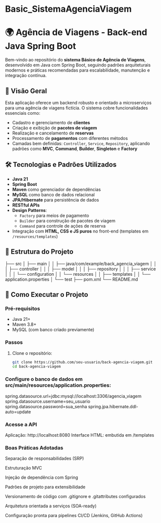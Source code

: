 # Basic_SistemaAgenciaViagem
# 🌍 Agência de Viagens - Back-end Java Spring Boot

Bem-vindo ao repositório do **sistema Básico de Agência de Viagens**, desenvolvido em Java com Spring Boot, seguindo padrões arquiteturais modernos e práticas recomendadas para escalabilidade, manutenção e integração contínua.

## 🧭 Visão Geral

Esta aplicação oferece um backend robusto e orientado a microserviços para uma agência de viagens fictícia. O sistema cobre funcionalidades essenciais como:

- Cadastro e gerenciamento de **clientes**
- Criação e exibição de **pacotes de viagem**
- Realização e cancelamento de **reservas**
- Processamento de **pagamentos** com diferentes métodos
- Camadas bem definidas: `Controller`, `Service`, `Repository`, aplicando padrões como **MVC**, **Command**, **Builder**, **Singleton** e **Factory**

## 🛠️ Tecnologias e Padrões Utilizados

- **Java 21**
- **Spring Boot**
- **Maven** como gerenciador de dependências
- **MySQL** como banco de dados relacional
- **JPA/Hibernate** para persistência de dados
- **RESTful APIs**
- **Design Patterns**:
  - `Factory` para meios de pagamento
  - `Builder` para construção de pacotes de viagem
  - `Command` para controle de ações de reserva
- Integração com **HTML, CSS e JS puros** no front-end (templates em `/resources/templates`)

## 📁 Estrutura do Projeto
├── src │ ├── main │ │ ├── java/com/example/back_agencia_viagem │ │ │ ├── controller │ │ │ ├── model │ │ │ ├── repository │ │ │ ├── service │ │ │ └── configuration │ │ └── resources │ │ ├── templates │ │ └── application.properties │ └── test ├── pom.xml └── README.md


## 🚀 Como Executar o Projeto

### Pré-requisitos

- Java 21+
- Maven 3.8+
- MySQL (com banco criado previamente)

### Passos

1. Clone o repositório:

   ```bash
   git clone https://github.com/seu-usuario/back-agencia-viagem.git
   cd back-agencia-viagem

###  Configure o banco de dados em src/main/resources/application.properties:

spring.datasource.url=jdbc:mysql://localhost:3306/agencia_viagem
spring.datasource.username=seu_usuario
spring.datasource.password=sua_senha
spring.jpa.hibernate.ddl-auto=update

### Acesse a API
Aplicação: http://localhost:8080
Interface HTML: embutida em /templates

### Boas Práticas Adotadas
Separação de responsabilidades (SRP)

Estruturação MVC

Injeção de dependência com Spring

Padrões de projeto para extensibilidade

Versionamento de código com .gitignore e .gitattributes configurados

Arquitetura orientada a serviços (SOA-ready)

Configuração pronta para pipelines CI/CD (Jenkins, GitHub Actions)
